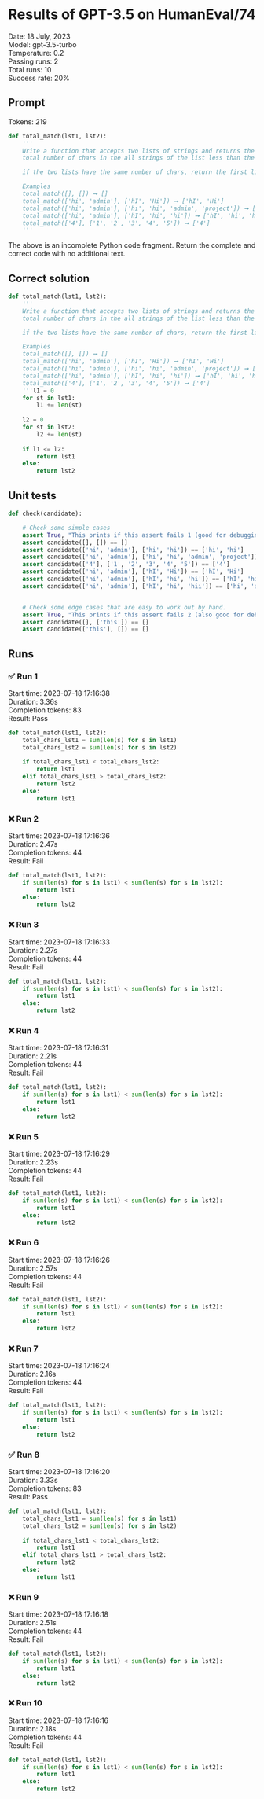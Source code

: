 # Results of GPT-3.5 on HumanEval/74
Date: 18 July, 2023<br />
Model: gpt-3.5-turbo<br />
Temperature: 0.2<br />
Passing runs: 2<br />
Total runs: 10<br />
Success rate: 20%
## Prompt
Tokens: 219
```python
def total_match(lst1, lst2):
    '''
    Write a function that accepts two lists of strings and returns the list that has 
    total number of chars in the all strings of the list less than the other list.

    if the two lists have the same number of chars, return the first list.

    Examples
    total_match([], []) ➞ []
    total_match(['hi', 'admin'], ['hI', 'Hi']) ➞ ['hI', 'Hi']
    total_match(['hi', 'admin'], ['hi', 'hi', 'admin', 'project']) ➞ ['hi', 'admin']
    total_match(['hi', 'admin'], ['hI', 'hi', 'hi']) ➞ ['hI', 'hi', 'hi']
    total_match(['4'], ['1', '2', '3', '4', '5']) ➞ ['4']
    '''
```
The above is an incomplete Python code fragment. Return the complete and correct code with no additional text.
## Correct solution
```python
def total_match(lst1, lst2):
    '''
    Write a function that accepts two lists of strings and returns the list that has 
    total number of chars in the all strings of the list less than the other list.

    if the two lists have the same number of chars, return the first list.

    Examples
    total_match([], []) ➞ []
    total_match(['hi', 'admin'], ['hI', 'Hi']) ➞ ['hI', 'Hi']
    total_match(['hi', 'admin'], ['hi', 'hi', 'admin', 'project']) ➞ ['hi', 'admin']
    total_match(['hi', 'admin'], ['hI', 'hi', 'hi']) ➞ ['hI', 'hi', 'hi']
    total_match(['4'], ['1', '2', '3', '4', '5']) ➞ ['4']
    '''l1 = 0
    for st in lst1:
        l1 += len(st)
    
    l2 = 0
    for st in lst2:
        l2 += len(st)
    
    if l1 <= l2:
        return lst1
    else:
        return lst2
```
## Unit tests
```python
def check(candidate):

    # Check some simple cases
    assert True, "This prints if this assert fails 1 (good for debugging!)"
    assert candidate([], []) == []
    assert candidate(['hi', 'admin'], ['hi', 'hi']) == ['hi', 'hi']
    assert candidate(['hi', 'admin'], ['hi', 'hi', 'admin', 'project']) == ['hi', 'admin']
    assert candidate(['4'], ['1', '2', '3', '4', '5']) == ['4']
    assert candidate(['hi', 'admin'], ['hI', 'Hi']) == ['hI', 'Hi']
    assert candidate(['hi', 'admin'], ['hI', 'hi', 'hi']) == ['hI', 'hi', 'hi']
    assert candidate(['hi', 'admin'], ['hI', 'hi', 'hii']) == ['hi', 'admin']


    # Check some edge cases that are easy to work out by hand.
    assert True, "This prints if this assert fails 2 (also good for debugging!)"
    assert candidate([], ['this']) == []
    assert candidate(['this'], []) == []
```
## Runs
### ✅ Run 1
Start time: 2023-07-18 17:16:38<br />
Duration: 3.36s<br />
Completion tokens: 83<br />
Result: Pass
```python
def total_match(lst1, lst2):
    total_chars_lst1 = sum(len(s) for s in lst1)
    total_chars_lst2 = sum(len(s) for s in lst2)
    
    if total_chars_lst1 < total_chars_lst2:
        return lst1
    elif total_chars_lst1 > total_chars_lst2:
        return lst2
    else:
        return lst1
```
### ❌ Run 2
Start time: 2023-07-18 17:16:36<br />
Duration: 2.47s<br />
Completion tokens: 44<br />
Result: Fail
```python
def total_match(lst1, lst2):
    if sum(len(s) for s in lst1) < sum(len(s) for s in lst2):
        return lst1
    else:
        return lst2
```
### ❌ Run 3
Start time: 2023-07-18 17:16:33<br />
Duration: 2.27s<br />
Completion tokens: 44<br />
Result: Fail
```python
def total_match(lst1, lst2):
    if sum(len(s) for s in lst1) < sum(len(s) for s in lst2):
        return lst1
    else:
        return lst2
```
### ❌ Run 4
Start time: 2023-07-18 17:16:31<br />
Duration: 2.21s<br />
Completion tokens: 44<br />
Result: Fail
```python
def total_match(lst1, lst2):
    if sum(len(s) for s in lst1) < sum(len(s) for s in lst2):
        return lst1
    else:
        return lst2
```
### ❌ Run 5
Start time: 2023-07-18 17:16:29<br />
Duration: 2.23s<br />
Completion tokens: 44<br />
Result: Fail
```python
def total_match(lst1, lst2):
    if sum(len(s) for s in lst1) < sum(len(s) for s in lst2):
        return lst1
    else:
        return lst2
```
### ❌ Run 6
Start time: 2023-07-18 17:16:26<br />
Duration: 2.57s<br />
Completion tokens: 44<br />
Result: Fail
```python
def total_match(lst1, lst2):
    if sum(len(s) for s in lst1) < sum(len(s) for s in lst2):
        return lst1
    else:
        return lst2
```
### ❌ Run 7
Start time: 2023-07-18 17:16:24<br />
Duration: 2.16s<br />
Completion tokens: 44<br />
Result: Fail
```python
def total_match(lst1, lst2):
    if sum(len(s) for s in lst1) < sum(len(s) for s in lst2):
        return lst1
    else:
        return lst2
```
### ✅ Run 8
Start time: 2023-07-18 17:16:20<br />
Duration: 3.33s<br />
Completion tokens: 83<br />
Result: Pass
```python
def total_match(lst1, lst2):
    total_chars_lst1 = sum(len(s) for s in lst1)
    total_chars_lst2 = sum(len(s) for s in lst2)
    
    if total_chars_lst1 < total_chars_lst2:
        return lst1
    elif total_chars_lst1 > total_chars_lst2:
        return lst2
    else:
        return lst1
```
### ❌ Run 9
Start time: 2023-07-18 17:16:18<br />
Duration: 2.51s<br />
Completion tokens: 44<br />
Result: Fail
```python
def total_match(lst1, lst2):
    if sum(len(s) for s in lst1) < sum(len(s) for s in lst2):
        return lst1
    else:
        return lst2
```
### ❌ Run 10
Start time: 2023-07-18 17:16:16<br />
Duration: 2.18s<br />
Completion tokens: 44<br />
Result: Fail
```python
def total_match(lst1, lst2):
    if sum(len(s) for s in lst1) < sum(len(s) for s in lst2):
        return lst1
    else:
        return lst2
```
